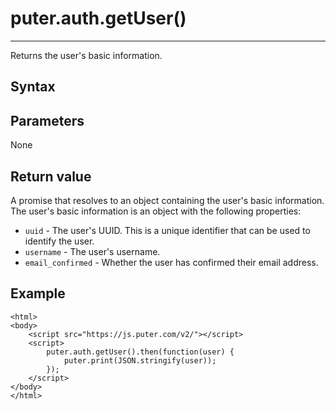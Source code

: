 # puter.auth.getUser()
* * *

Returns the user's basic information.

[](#syntax)Syntax
-----------------

[](#parameters)Parameters
-------------------------

None

[](#return-value)Return value
-----------------------------

A promise that resolves to an object containing the user's basic information. The user's basic information is an object with the following properties:

*   `uuid` - The user's UUID. This is a unique identifier that can be used to identify the user.
*   `username` - The user's username.
*   `email_confirmed` - Whether the user has confirmed their email address.

[](#example)Example
-------------------

```
<html>
<body>
    <script src="https://js.puter.com/v2/"></script>
    <script>
        puter.auth.getUser().then(function(user) {
            puter.print(JSON.stringify(user));
        });
    </script>
</body>
</html>

```
